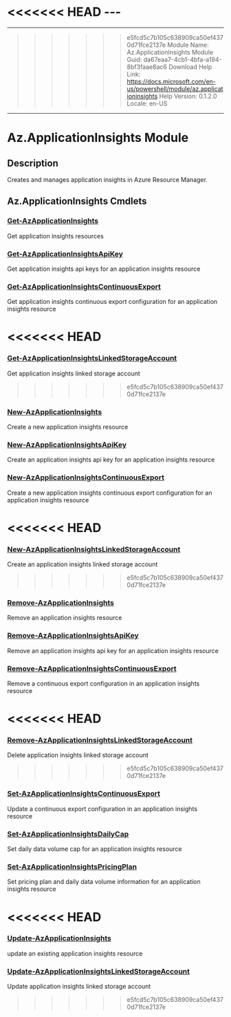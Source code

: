 <<<<<<< HEAD
﻿---
=======
---
>>>>>>> e5fcd5c7b105c638909ca50ef4370d71fce2137e
Module Name: Az.ApplicationInsights
Module Guid: da67eaa7-4cb1-4bfa-a194-8bf3faae8ac6
Download Help Link: https://docs.microsoft.com/en-us/powershell/module/az.applicationinsights
Help Version: 0.1.2.0
Locale: en-US
---

# Az.ApplicationInsights Module
## Description
Creates and manages application insights in Azure Resource Manager.

## Az.ApplicationInsights Cmdlets
### [Get-AzApplicationInsights](Get-AzApplicationInsights.md)
Get application insights resources

### [Get-AzApplicationInsightsApiKey](Get-AzApplicationInsightsApiKey.md)
Get application insights api keys for an application insights resource

### [Get-AzApplicationInsightsContinuousExport](Get-AzApplicationInsightsContinuousExport.md)
Get application insights continuous export configuration for an application insights resource

<<<<<<< HEAD
=======
### [Get-AzApplicationInsightsLinkedStorageAccount](Get-AzApplicationInsightsLinkedStorageAccount.md)
Get application insights linked storage account

>>>>>>> e5fcd5c7b105c638909ca50ef4370d71fce2137e
### [New-AzApplicationInsights](New-AzApplicationInsights.md)
Create a new application insights resource

### [New-AzApplicationInsightsApiKey](New-AzApplicationInsightsApiKey.md)
Create an application insights api key for an application insights resource

### [New-AzApplicationInsightsContinuousExport](New-AzApplicationInsightsContinuousExport.md)
Create a new application insights continuous export configuration for an application insights resource

<<<<<<< HEAD
=======
### [New-AzApplicationInsightsLinkedStorageAccount](New-AzApplicationInsightsLinkedStorageAccount.md)
Create an application insights linked storage account

>>>>>>> e5fcd5c7b105c638909ca50ef4370d71fce2137e
### [Remove-AzApplicationInsights](Remove-AzApplicationInsights.md)
Remove an application insights resource

### [Remove-AzApplicationInsightsApiKey](Remove-AzApplicationInsightsApiKey.md)
Remove an application insights api key for an application insights resource

### [Remove-AzApplicationInsightsContinuousExport](Remove-AzApplicationInsightsContinuousExport.md)
Remove a continuous export configuration in an application insights resource

<<<<<<< HEAD
=======
### [Remove-AzApplicationInsightsLinkedStorageAccount](Remove-AzApplicationInsightsLinkedStorageAccount.md)
Delete application insights linked storage account

>>>>>>> e5fcd5c7b105c638909ca50ef4370d71fce2137e
### [Set-AzApplicationInsightsContinuousExport](Set-AzApplicationInsightsContinuousExport.md)
Update a continuous export configuration in an application insights resource

### [Set-AzApplicationInsightsDailyCap](Set-AzApplicationInsightsDailyCap.md)
Set daily data volume cap for an application insights resource

### [Set-AzApplicationInsightsPricingPlan](Set-AzApplicationInsightsPricingPlan.md)
Set pricing plan and daily data volume information for an application insights resource

<<<<<<< HEAD
=======
### [Update-AzApplicationInsights](Update-AzApplicationInsights.md)
update an existing application insights resource

### [Update-AzApplicationInsightsLinkedStorageAccount](Update-AzApplicationInsightsLinkedStorageAccount.md)
Update application insights linked storage account

>>>>>>> e5fcd5c7b105c638909ca50ef4370d71fce2137e
